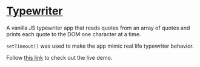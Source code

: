 # [Typewriter](https://devlana.github.io/playground/typewriter)

A vanilla JS typewriter app that reads quotes from an array of quotes and prints each quote to the DOM one character at a time.

`setTimeout()` was used to make the app mimic real life typewriter behavior.

Follow [this link](https://devlana.github.io/playground/typewriter) to check out the live demo.
